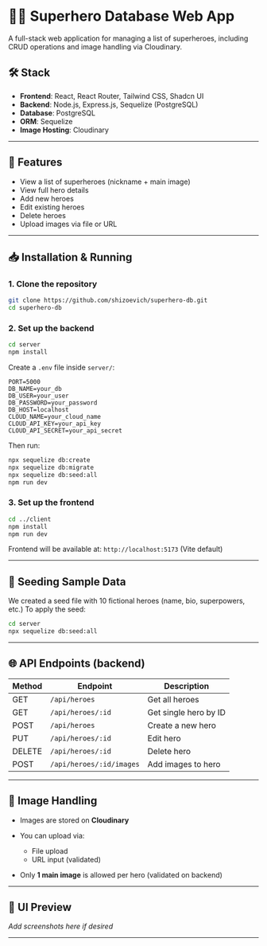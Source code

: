 # 🦸‍♀️ Superhero Database Web App

A full-stack web application for managing a list of superheroes, including CRUD operations and image handling via Cloudinary.

## 🛠 Stack

* **Frontend**: React, React Router, Tailwind CSS, Shadcn UI
* **Backend**: Node.js, Express.js, Sequelize (PostgreSQL)
* **Database**: PostgreSQL
* **ORM**: Sequelize
* **Image Hosting**: Cloudinary

---

## 🚀 Features

* View a list of superheroes (nickname + main image)
* View full hero details
* Add new heroes 
* Edit existing heroes
* Delete heroes
* Upload images via file or URL


---

## 📥 Installation & Running

### 1. Clone the repository

```bash
git clone https://github.com/shizoevich/superhero-db.git
cd superhero-db
```

### 2. Set up the backend

```bash
cd server
npm install
```

Create a `.env` file inside `server/`:

```env
PORT=5000
DB_NAME=your_db
DB_USER=your_user
DB_PASSWORD=your_password
DB_HOST=localhost
CLOUD_NAME=your_cloud_name
CLOUD_API_KEY=your_api_key
CLOUD_API_SECRET=your_api_secret
```

Then run:

```bash
npx sequelize db:create
npx sequelize db:migrate
npx sequelize db:seed:all 
npm run dev
```

### 3. Set up the frontend

```bash
cd ../client
npm install
npm run dev
```

Frontend will be available at:
`http://localhost:5173` (Vite default)

---

## 🧪 Seeding Sample Data

We created a seed file with 10 fictional heroes (name, bio, superpowers, etc.)
To apply the seed:

```bash
cd server
npx sequelize db:seed:all
```

---

## 🌐 API Endpoints (backend)

| Method | Endpoint                 | Description           |
| ------ | ------------------------ | --------------------- |
| GET    | `/api/heroes`            | Get all heroes        |
| GET    | `/api/heroes/:id`        | Get single hero by ID |
| POST   | `/api/heroes`            | Create a new hero     |
| PUT    | `/api/heroes/:id`        | Edit hero             |
| DELETE | `/api/heroes/:id`        | Delete hero           |
| POST   | `/api/heroes/:id/images` | Add images to hero    |

---

## 📸 Image Handling

* Images are stored on **Cloudinary**
* You can upload via:

  * File upload
  * URL input (validated)
* Only **1 main image** is allowed per hero (validated on backend)

---

## 📸 UI Preview

*Add screenshots here if desired*

---


